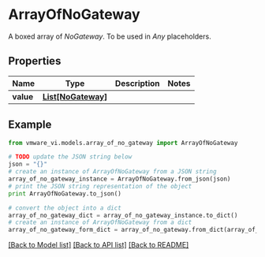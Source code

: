 # ArrayOfNoGateway

A boxed array of *NoGateway*. To be used in *Any* placeholders. 

## Properties
Name | Type | Description | Notes
------------ | ------------- | ------------- | -------------
**value** | [**List[NoGateway]**](NoGateway.md) |  | 

## Example

```python
from vmware_vi.models.array_of_no_gateway import ArrayOfNoGateway

# TODO update the JSON string below
json = "{}"
# create an instance of ArrayOfNoGateway from a JSON string
array_of_no_gateway_instance = ArrayOfNoGateway.from_json(json)
# print the JSON string representation of the object
print ArrayOfNoGateway.to_json()

# convert the object into a dict
array_of_no_gateway_dict = array_of_no_gateway_instance.to_dict()
# create an instance of ArrayOfNoGateway from a dict
array_of_no_gateway_form_dict = array_of_no_gateway.from_dict(array_of_no_gateway_dict)
```
[[Back to Model list]](../README.md#documentation-for-models) [[Back to API list]](../README.md#documentation-for-api-endpoints) [[Back to README]](../README.md)


